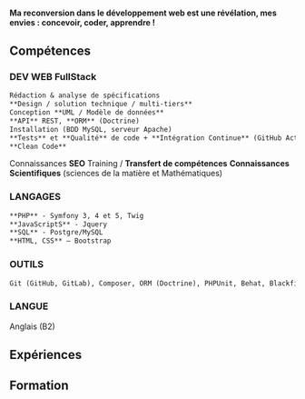 
#### Ma reconversion dans le développement web est une révélation, mes envies : concevoir, coder, apprendre !


## Compétences

### DEV WEB FullStack
```markdown
Rédaction & analyse de spécifications
**Design / solution technique / multi-tiers**
Conception **UML / Modèle de données**
**API** REST, **ORM** (Doctrine)
Installation (BDD MySQL, serveur Apache)
**Tests** et **Qualité** de code + **Intégration Continue** (GitHub Action, Gitlab CI)
**Clean Code**
````
Connaissances **SEO**
Training / **Transfert de compétences**
**Connaissances Scientifiques** (sciences de la matière et Mathématiques)

### LANGAGES
```markdown
**PHP** - Symfony 3, 4 et 5, Twig
**JavaScriptS** - Jquery
**SQL** - Postgre/MySQL 
**HTML, CSS** – Bootstrap
````

### OUTILS
```markdown
Git (GitHub, GitLab), Composer, ORM (Doctrine), PHPUnit, Behat, Blackfire
````

### LANGUE
Anglais (B2)

## Expériences

## Formation
